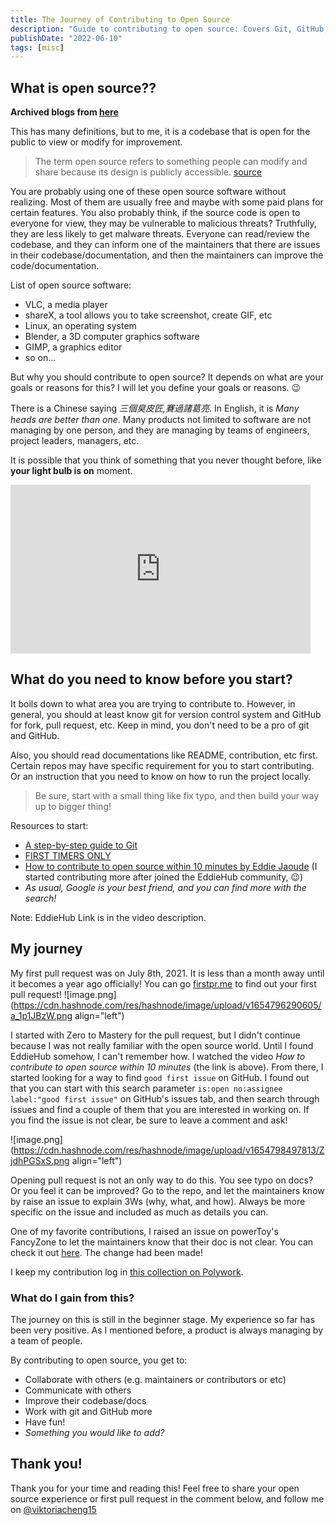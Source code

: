 ```yaml
---
title: The Journey of Contributing to Open Source
description: "Guide to contributing to open source: Covers Git, GitHub, finding good first issues. Personal journey of writer's first pull request, tips to start."
publishDate: "2022-06-10"
tags: [misc]
---
```


## What is open source??

**Archived blogs from [here](https://victoriacheng15.hashnode.dev/the-journey-of-contributing-to-open-source)**

This has many definitions, but to me, it is a codebase that is open for the public to view or modify for improvement.

> The term open source refers to something people can modify and share because its design is publicly accessible. [source](https://opensource.com/resources/what-open-source)

You are probably using one of these open source software without realizing. Most of them are usually free and maybe with some paid plans for certain features. You also probably think, if the source code is open to everyone for view, they may be vulnerable to malicious threats? Truthfully, they are less likely to get malware threats. Everyone can read/review the codebase, and they can inform one of the maintainers that there are issues in their codebase/documentation, and then the maintainers can improve the code/documentation.

List of open source software:

- VLC, a media player
- shareX, a tool allows you to take screenshot, create GIF, etc
- Linux, an operating system
- Blender, a 3D computer graphics software
- GIMP, a graphics editor
- so on...

But why you should contribute to open source? It depends on what are your goals or reasons for this? I will let you define your goals or reasons. 😉

There is a Chinese saying _三個臭皮匠,賽過諸葛亮_. In English, it is _Many heads are better than one_. Many products not limited to software are not managing by one person, and they are managing by teams of engineers, project leaders, managers, etc.

It is possible that you think of something that you never thought before, like **your light bulb is on** moment.

<iframe src="https://giphy.com/embed/KUuqNvE1Cu5FMhXLNL" width="480" height="270" frameBorder="0" class="giphy-embed" allowFullScreen></iframe>

## What do you need to know before you start?

It boils down to what area you are trying to contribute to. However, in general, you should at least know git for version control system and GitHub for fork, pull request, etc. Keep in mind, you don't need to be a pro of git and GitHub.

Also, you should read documentations like README, contribution, etc first. Certain repos may have specific requirement for you to start contributing. Or an instruction that you need to know on how to run the project locally.

> Be sure, start with a small thing like fix typo, and then build your way up to bigger thing!

Resources to start:

- [A step-by-step guide to Git](https://opensource.com/article/18/1/step-step-guide-git)
- [FIRST TIMERS ONLY](https://www.firsttimersonly.com/)
- [How to contribute to open source within 10 minutes by Eddie Jaoude](https://www.youtube.com/watch?v=8B_JWf7pG20) (I started contributing more after joined the EddieHub community, 😉)
- _As usual, Google is your best friend, and you can find more with the search!_

Note: EddieHub Link is in the video description.

## My journey

My first pull request was on July 8th, 2021. It is less than a month away until it becomes a year ago officially! You can go [firstpr.me](https://firstpr.me/) to find out your first pull request!
![image.png](https://cdn.hashnode.com/res/hashnode/image/upload/v1654796290605/a_1p1JBzW.png align="left")

I started with Zero to Mastery for the pull request, but I didn't continue because I was not really familiar with the open source world. Until I found EddieHub somehow, I can't remember how. I watched the video _How to contribute to open source within 10 minutes_ (the link is above). From there, I started looking for a way to find `good first issue` on GitHub. I found out that you can start with this search parameter `is:open no:assignee label:"good first issue"` on GitHub's issues tab, and then search through issues and find a couple of them that you are interested in working on. If you find the issue is not clear, be sure to leave a comment and ask!

![image.png](https://cdn.hashnode.com/res/hashnode/image/upload/v1654798497813/ZjdhPGSxS.png align="left")

Opening pull request is not an only way to do this. You see typo on docs? Or you feel it can be improved? Go to the repo, and let the maintainers know by raise an issue to explain 3Ws (why, what, and how). Always be more specific on the issue and included as much as details you can.

One of my favorite contributions, I raised an issue on powerToy's FancyZone to let the maintainers know that their doc is not clear. You can check it out [here](https://github.com/MicrosoftDocs/windows-uwp/issues/3822). The change had been made!

I keep my contribution log in [this collection on Polywork](https://www.polywork.com/victoriacheng15/collections/1072456).

### What do I gain from this?

The journey on this is still in the beginner stage. My experience so far has been very positive. As I mentioned before, a product is always managing by a team of people.

By contributing to open source, you get to:

- Collaborate with others (e.g. maintainers or contributors or etc)
- Communicate with others
- Improve their codebase/docs
- Work with git and GitHub more
- Have fun!
- _Something you would like to add?_

## Thank you!

Thank you for your time and reading this! Feel free to share your open source experience or first pull request in the comment below, and follow me on [@viktoriacheng15](https://twitter.com/viktoriacheng15)
